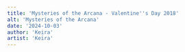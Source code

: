 ```yaml
---
title: 'Mysteries of the Arcana - Valentine''s Day 2018'
alt: 'Mysteries of the Arcana'
date: '2024-10-03'
author: 'Keira'
artist: 'Keira'
---
```

